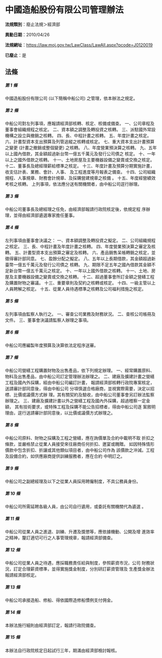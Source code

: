 # 中國造船股份有限公司管理辦法

**法規類別**：廢止法規＞經濟部

**異動日期**：2010/04/26  

**法規網址**：https://law.moj.gov.tw/LawClass/LawAll.aspx?pcode=J0120019

**已廢止**：是



## 法條
##### 第 1 條
中國造船股份有限公司 (以下簡稱中船公司) 之管理，依本辦法之規定。

##### 第 2 條
中船公司對左列事項，應報請經濟部核轉、核定、核備或備查。
一、公司章程及董事會組織規程之核定。
二、資本額之調整及轉投資之核轉。
三、派駐國外常設機構之設立與撤銷之核轉。
四、長、中程計畫之核轉。
五、年度計畫之核定。
六、計畫型資本支出預算及列管追縱之核轉或核定。
七、重大資本支出計畫預算之變更 (計畫之撤銷或整個變更) 之核轉。
八、年度營業預決算之核轉。
九、五年以上國內借款，其金額超過新台幣一億五千萬元及發行公司債之
    核定。
十、一年以上之國外借款之核轉。
十一、土地房屋及主要機器設備之變賣或交換之核定。
十二、董事長及總經理薪給標準之核定。
十三、年度計畫及預算分期實施計畫，收支估計表、業務、會計、人事、
      及工程進度等月報表之備查。
十四、公司組織規程、人事規章、財務會計規章、及採購營建規章之核備
      。
十五、年度經營績效考核之核轉。
上列事項，依法應分送有關機關者，由中船公司逕行辦理。

##### 第 3 條
中船公司董事長及總經理之任免，由經濟部報請行政院核定後，依規定程
序辦理，並得由經濟部遴選專家擔任董事。

##### 第 4 條
左列事項由董事會決議之：
一、資本額調整及轉投資之擬定。
二、公司組織規程之核定。
三、長、中程計畫及年度計畫之核轉。
四、年度營業預決算之審定及核轉。
五、計畫型資本支出預算之審定及核轉。
六、產品銷售呆帳轉銷之核定，並徵得審計部同意。
七、盈餘分配之擬定。
八、五年以上長期借款，其金額超過新臺幣一億五千萬元及發行公司債之
    核轉。
九、期限不足五年之國內借款其金額不足新台幣一億五千萬元之核定。
十、一年以上國外借款之核轉。
十一、土地、房屋及主要機器設備之變賣或交換之核轉。
十二、超過董事會所訂金額之營繕工程及購置財物之審議。
十三、重要章則及契約之核轉或核定。
十四、一級主管以上人員聘解之核定。
十五、從業人員待遇標準之核轉及公司福利措施之核定。

##### 第 5 條
左列事項由監察人執行之。
一、審查公司業務及財務狀況。
二、查核公司帳冊及文件。
三、董事會決議請監察人辦理之事項。


##### 第 6 條
中船公司應編製年度預算及決算依法定程序送審。

##### 第 7 條
中船公司營繕工程購置財物及出售產品，依下列規定辦理。
一、經常購置原料、物料及出售產品，由中船公司訂定管理辦法辦理之。
二、建廠及擴建計畫之營繕工程及國內外採購，經由中船公司編訂計畫，
    報請經濟部核轉行政院專案核定，送請審計部同意後，得由中船公司
    分項慎選合格廠商，並視實際需要，決定以招標、比價或議價方式辦
    理。其有關契約及驗收，由中船公司董事會另訂辦法監察辦理之。
三、建廠及擴建計畫以外之營繕工程及國內外採購，超過稽察一定金額，
    其有技術要求，或特殊工程及採購不能公告招標者，得由中船公司逐
    案敘明理由，逕行送請審計部同意後，以比價或議價方式辦理之。


##### 第 8 條
中船公司原料、財物之採購及工程之營繕，應在詢價單及合約中載明不取
折扣之條款，並嚴格禁止從業人員接受來往廠商任何折扣、邀宴或餽贈。
如因特殊情形價款中包含折扣、折讓或其他類似項目者，由中船公司作為
該價款之沖減。工程及設備合約，如供應廠商提供訓練服務者，應在合約
中明訂之。

##### 第 9 條
中船公司之副總經理及以下之從業人員採用聘僱制度，不具公務員身份。

##### 第 10 條
中船公司所需延聘各級人員，由公司自行遴用，或委託有關機關代為遴選
。

##### 第 11 條
中船公司從業人員之進退、訓練、升遷及獎懲等，應依據機動、公開及增
進效率之精神，釐訂適切可行之人事管理規章，報請經濟部備查。

##### 第 12 條
中船公司從業人員之待遇，應採職務責任給與制度，參照薪資市況，公司
財務狀況，訂定合理薪資標準，並得實施獎金制度，分別研訂薪資管理及
生產獎金辦法報請經濟部核定。

##### 第 13 條
中船公司承接造船、修船、得依國際造修船慣例支付佣金。

##### 第 14 條
本辦法施行細則由經濟部訂定，報請行政院備查。

##### 第 15 條
本辦法自行政院核定日起試行三年，期滿由經濟部檢討報核。


